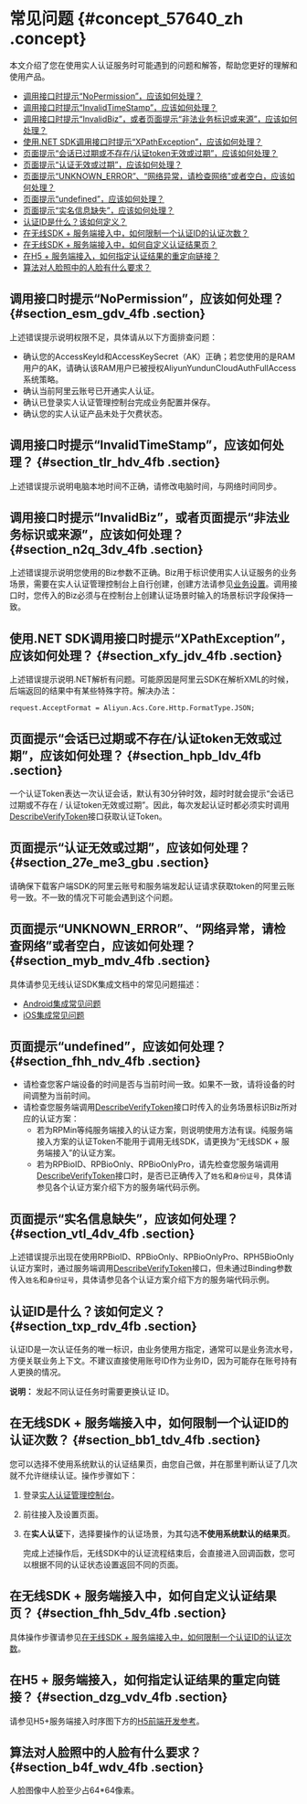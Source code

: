 # 常见问题 {#concept_57640_zh .concept}

本文介绍了您在使用实人认证服务时可能遇到的问题和解答，帮助您更好的理解和使用产品。

-   [调用接口时提示“NoPermission”，应该如何处理？](#section_esm_gdv_4fb)
-   [调用接口时提示“InvalidTimeStamp”，应该如何处理？](#section_tlr_hdv_4fb)
-   [调用接口时提示“InvalidBiz”，或者页面提示“非法业务标识或来源”，应该如何处理？](#section_n2q_3dv_4fb)
-   [使用.NET SDK调用接口时提示“XPathException”，应该如何处理？](#section_xfy_jdv_4fb)
-   [页面提示“会话已过期或不存在/认证token无效或过期”，应该如何处理？](#section_hpb_ldv_4fb)
-   [页面提示“认证无效或过期”，应该如何处理？](#section_27e_me3_gbu)
-   [页面提示“UNKNOWN\_ERROR”、“网络异常，请检查网络”或者空白，应该如何处理？](#section_myb_mdv_4fb)
-   [页面提示“undefined”，应该如何处理？](#section_fhh_ndv_4fb)
-   [页面提示“实名信息缺失”，应该如何处理？](#section_vtl_4dv_4fb)
-   [认证ID是什么？该如何定义？](#section_txp_rdv_4fb)
-   [在无线SDK + 服务端接入中，如何限制一个认证ID的认证次数？](#section_bb1_tdv_4fb)
-   [在无线SDK + 服务端接入中，如何自定义认证结果页？](#section_fhh_5dv_4fb)
-   [在H5 + 服务端接入，如何指定认证结果的重定向链接？](#section_dzg_vdv_4fb)
-   [算法对人脸照中的人脸有什么要求？](#section_b4f_wdv_4fb)

## 调用接口时提示“NoPermission”，应该如何处理？ {#section_esm_gdv_4fb .section}

上述错误提示说明权限不足，具体请从以下方面排查问题：

-   确认您的AccessKeyId和AccessKeySecret（AK）正确；若您使用的是RAM用户的AK，请确认该RAM用户已被授权AliyunYundunCloudAuthFullAccess系统策略。
-   确认当前阿里云账号已开通实人认证。
-   确认已登录实人认证管理控制台完成业务配置并保存。
-   确认您的实人认证产品未处于欠费状态。

## 调用接口时提示“InvalidTimeStamp”，应该如何处理？ {#section_tlr_hdv_4fb .section}

上述错误提示说明电脑本地时间不正确，请修改电脑时间，与网络时间同步。

## 调用接口时提示“InvalidBiz”，或者页面提示“非法业务标识或来源”，应该如何处理？ {#section_n2q_3dv_4fb .section}

上述错误提示说明您使用的Biz参数不正确。Biz用于标识使用实人认证服务的业务场景，需要在实人认证管理控制台上自行创建，创建方法请参见[业务设置](../../../../cn.zh-CN/快速入门/业务设置.md#)。调用接口时，您传入的Biz必须与在控制台上创建认证场景时输入的场景标识字段保持一致。

## 使用.NET SDK调用接口时提示“XPathException”，应该如何处理？ {#section_xfy_jdv_4fb .section}

上述错误提示说明.NET解析有问题。可能原因是阿里云SDK在解析XML的时候，后端返回的结果中有某些特殊字符。解决办法：

``` {#codeblock_7he_kfj_znr}
request.AcceptFormat = Aliyun.Acs.Core.Http.FormatType.JSON;
```

## 页面提示“会话已过期或不存在/认证token无效或过期”，应该如何处理？ {#section_hpb_ldv_4fb .section}

一个认证Token表达一次认证会话，默认有30分钟时效，超时时就会提示“会话已过期或不存在 / 认证token无效或过期”。因此，每次发起认证时都必须实时调用[DescribeVerifyToken](../../../../cn.zh-CN/实人认证/集成指南/服务端接入/发起认证请求.md#)接口获取认证Token。

## 页面提示“认证无效或过期”，应该如何处理？ {#section_27e_me3_gbu .section}

请确保下载客户端SDK的阿里云账号和服务端发起认证请求获取token的阿里云账号一致。不一致的情况下可能会遇到这个问题。

## 页面提示“UNKNOWN\_ERROR”、“网络异常，请检查网络”或者空白，应该如何处理？ {#section_myb_mdv_4fb .section}

具体请参见无线认证SDK集成文档中的常见问题描述：

-   [Android集成常见问题](../../../../cn.zh-CN/实人认证/集成指南/无线SDK接入/Android集成.md#section_zt8_umt_4m6)
-   [iOS集成常见问题](../../../../cn.zh-CN/实人认证/集成指南/无线SDK接入/iOS集成.md#section_jaw_7io_ww2)

## 页面提示“undefined”，应该如何处理？ {#section_fhh_ndv_4fb .section}

-   请检查您客户端设备的时间是否与当前时间一致。如果不一致，请将设备的时间调整为当前时间。
-   请检查您服务端调用[DescribeVerifyToken](../../../../cn.zh-CN/实人认证/集成指南/服务端接入/发起认证请求.md#)接口时传入的业务场景标识Biz所对应的认证方案：
    -   若为RPMin等纯服务端接入的认证方案，则说明使用方法有误。纯服务端接入方案的认证Token不能用于调用无线SDK，请更换为“无线SDK + 服务端接入”的认证方案。
    -   若为RPBioID、RPBioOnly、RPBioOnlyPro，请先检查您服务端调用[DescribeVerifyToken](../../../../cn.zh-CN/实人认证/集成指南/服务端接入/发起认证请求.md#)接口时，是否已正确传入了`姓名`和`身份证号`，具体请参见各个认证方案介绍下方的服务端代码示例。

## 页面提示“实名信息缺失”，应该如何处理？ {#section_vtl_4dv_4fb .section}

上述错误提示出现在使用RPBioID、RPBioOnly、RPBioOnlyPro、RPH5BioOnly认证方案时，通过服务端调用[DescribeVerifyToken](../../../../cn.zh-CN/实人认证/集成指南/服务端接入/发起认证请求.md#)接口，但未通过Binding参数传入`姓名`和`身份证号`，具体请参见各个认证方案介绍下方的服务端代码示例。

## 认证ID是什么？该如何定义？ {#section_txp_rdv_4fb .section}

认证ID是一次认证任务的唯一标识，由业务使用方指定，通常可以是业务流水号，方便关联业务上下文。不建议直接使用账号ID作为业务ID，因为可能存在账号持有人更换的情况。

**说明：** 发起不同认证任务时需要更换认证 ID。

## 在无线SDK + 服务端接入中，如何限制一个认证ID的认证次数？ {#section_bb1_tdv_4fb .section}

您可以选择不使用系统默认的认证结果页，由您自己做，并在那里判断认证了几次就不允许继续认证。操作步骤如下：

1.  登录[实人认证管理控制台](https://yundunnext.console.aliyun.com/?p=cloudauth)。
2.  前往接入及设置页面。
3.  在**实人认证**下，选择要操作的认证场景，为其勾选**不使用系统默认的结果页**。

    完成上述操作后，无线SDK中的认证流程结束后，会直接进入回调函数，您可以根据不同的认证状态设置返回不同的页面。


## 在无线SDK + 服务端接入中，如何自定义认证结果页？ {#section_fhh_5dv_4fb .section}

具体操作步骤请参见[在无线SDK + 服务端接入中，如何限制一个认证ID的认证次数](#section_bb1_tdv_4fb)。

## 在H5 + 服务端接入，如何指定认证结果的重定向链接？ {#section_dzg_vdv_4fb .section}

请参见H5+服务端接入时序图下方的[H5前端开发参考](../../../../cn.zh-CN/实人认证/集成指南/接入时序图.md#section_ph9_1vq_elo)。

## 算法对人脸照中的人脸有什么要求？ {#section_b4f_wdv_4fb .section}

人脸图像中人脸至少占64\*64像素。

